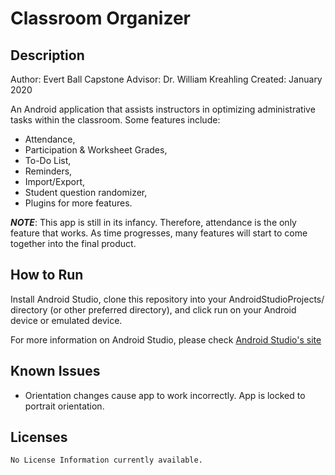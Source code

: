 # Classroom Organizer

## Description

Author: Evert Ball
Capstone Advisor: Dr. William Kreahling
Created: January 2020

An Android application that assists instructors in optimizing
administrative tasks within the classroom. Some features include:

* Attendance,
* Participation & Worksheet Grades,
* To-Do List,
* Reminders,
* Import/Export,
* Student question randomizer,
* Plugins for more features.
    
***NOTE***: This app is still in its infancy. Therefore, attendance is the only
feature that works. As time progresses, many features will start to come
together into the final product.
    

## How to Run
   
   Install Android Studio, clone this repository into your 
   AndroidStudioProjects/ directory (or other preferred directory), and click
   run on your Android device or emulated device.
   
   For more information on Android Studio, please check 
   [Android Studio's site](https://developer.android.com/studio/)

## Known Issues

* Orientation changes cause app to work incorrectly. App is locked to portrait orientation.

## Licenses

    No License Information currently available.
